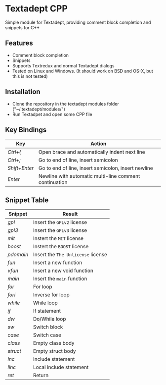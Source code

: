 # Textadept CPP
Simple module for Textadept, providing comment block completion and snippets for C++

## Features
* Comment block completion
* Snippets
* Supports Textredux and normal Textadept dialogs
* Tested on Linux and Windows. (It should work on BSD and OS-X, but this is not tested)

## Installation
* Clone the repository in the textadept modules folder ("~/.textadept/modules/")
* Run Textadpet and open some CPP file

## Key Bindings
Key|Action
---|------
*Ctrl+{*|Open brace and automatically indent next line
*Ctrl+;*|Go to end of line, insert semicolon
*Shift+Enter*|Go to end of line, insert semicolon, insert newline
*Enter*|Newline with automatic multi-line comment continuation

## Snippet Table
Snippet|Result
---|------
*gpl*|Insert the `GPLv2` license
*gpl3*|Insert the `GPLv3` license
*mit*|Instert the `MIT` license
*boost*|Instert the `BOOST` license
*pdomain*|Insert the `The Unlicense` license
*fun*|Insert a new function
*vfun*|Insert a new void function
*main*|Insert the `main` function
*for*|For loop
*fori*|Inverse for loop
*while*|While loop
*if*|If statement
*dw*|Do/While loop
*sw*|Switch block
*case*|Switch case
*class*|Empty class body
*struct*|Empty struct body
*inc*|Include statement
*linc*|Local include statement
*ret*|Return
